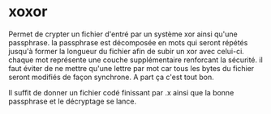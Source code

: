 xoxor
=====
Permet de crypter un fichier d'entré par un système xor ainsi qu'une passphrase.
la passphrase est décomposée en mots qui seront répétés jusqu'à former la longueur du fichier afin de subir un xor avec celui-ci.
chaque mot représente une couche supplémentaire renforcant la sécurité.
il faut éviter de ne mettre qu'une lettre par mot car tous les bytes du fichier seront modifiés de façon synchrone.
A part ça c'est tout bon.

Il suffit de donner un fichier codé finissant par .x ainsi que la bonne passphrase et le décryptage se lance.
